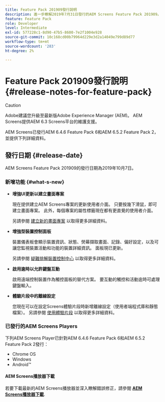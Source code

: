 ```yaml
---
title: Feature Pack 201909發行說明
description: 進一步瞭解2019年7月31日發行的AEM Screens Feature Pack 201909。
feature: Feature Pack
role: Developer
level: Intermediate
exl-id: 577228c1-8d90-47b5-8600-7e2f1004e928
source-git-commit: 10c168cd00b79964d229e3d2a14049e799d89d77
workflow-type: tm+mt
source-wordcount: '283'
ht-degree: 2%

---
```


# Feature Pack 201909發行說明{#release-notes-for-feature-pack}

>[!CAUTION]
>
>Adobe建議您升級至最新版Adobe Experience Manager (AEM)。 AEM Screens提供AEM 6.3 Screens平台的維護支援。

AEM Screens已發行AEM 6.4.6 Feature Pack 6和AEM 6.5.2 Feature Pack 2，並提供下列詳細資料。

## 發行日期 {#release-date}

AEM Screens Feature Pack 201909的發行日期為2019年10月7日。

### 新增功能 {#what-s-new}

* **增強UI更新以建立畫面專案**

  現在提供建立AEM Screens專案的更新使用者介面。 只要按幾下滑鼠，即可建立畫面專案。 此外，每個專案的屬性標籤現在都有更直覺的使用者介面。

  另請參閱 [建立新的畫面專案](creating-a-screens-project.md) 以取得更多詳細資料。

* **增強型裝置控制面板**

  裝置儀表板會顯示裝置資訊、狀態、熒幕擷取畫面、記錄、偏好設定，以及可讓您監視裝置活動和功能的裝置詳細資訊。 面板現已更新。

  另請參閱 [疑難排解裝置控制中心](monitoring-screens.md) 以取得更多詳細資料。

* **啟用逾時以允許鍵盤互動**

  啟用遠端控制裝置作為觸控面板的替代方案。 要互動的觸控和活動逾時可處理鍵盤輸入。

* **體驗片段中的離線設定**

  您現在可以在設定Screens體驗片段時新增離線設定（使用者端程式庫和靜態檔案）。
另請參閱 [使用體驗片段](experience-fragments-in-screens.md) 以取得更多詳細資料。

### 已發行的AEM Screens Players

下列AEM Screens Player已針對AEM 6.4.6 Feature Pack 6和AEM 6.5.2 Feature Pack 2發行：

* Chrome OS
* Windows
* Android™

#### AEM Screens播放器下載

若要下載最新的AEM Screens播放器並深入瞭解錯誤修正，請參閱 [**AEM Screens播放器下載**](https://download.macromedia.com/screens/).

